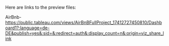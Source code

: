 Here are links to the preview files:

AirBnb- https://public.tableau.com/views/AirBnBFullProject_17412727450810/Dashboard1?:language=de-DE&publish=yes&:sid=&:redirect=auth&:display_count=n&:origin=viz_share_link
